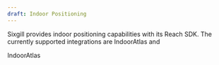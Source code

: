 ```yaml
---
draft: Indoor Positioning
---
```


Sixgill provides indoor positioning capabilities with its Reach SDK. The currently supported integrations are IndoorAtlas and 

IndoorAtlas

